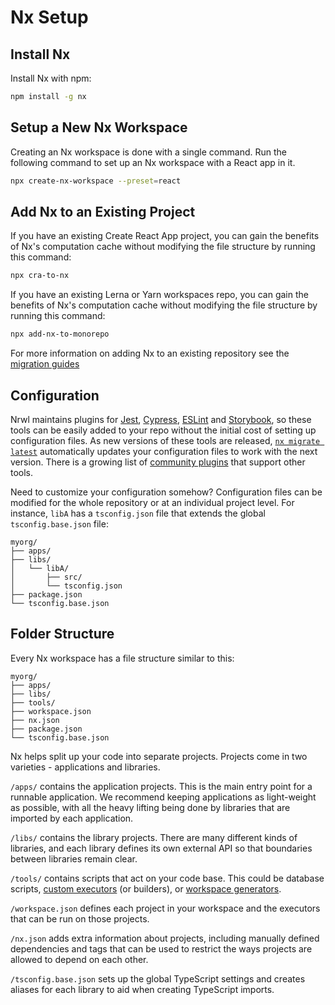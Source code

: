 # Nx Setup

## Install Nx

Install Nx with npm:

```bash
npm install -g nx
```

## Setup a New Nx Workspace

Creating an Nx workspace is done with a single command. Run the following command to set up an Nx workspace with a React app in it.

```bash
npx create-nx-workspace --preset=react
```

## Add Nx to an Existing Project

If you have an existing Create React App project, you can gain the benefits of Nx's computation cache without modifying the file structure by running this command:

```bash
npx cra-to-nx
```

If you have an existing Lerna or Yarn workspaces repo, you can gain the benefits of Nx's computation cache without modifying the file structure by running this command:

```bash
npx add-nx-to-monorepo
```

For more information on adding Nx to an existing repository see the [migration guides](/{{framework}}/migration/overview)

## Configuration

Nrwl maintains plugins for [Jest](/{{framework}}/jest/overview), [Cypress](/{{framework}}/cypress/overview), [ESLint](/{{framework}}/linter/eslint) and [Storybook](/{{framework}}/storybook/overview), so these tools can be easily added to your repo without the initial cost of setting up configuration files. As new versions of these tools are released, [`nx migrate latest`](/{{framework}}/core-concepts/updating-nx) automatically updates your configuration files to work with the next version. There is a growing list of [community plugins](/community) that support other tools.

Need to customize your configuration somehow? Configuration files can be modified for the whole repository or at an individual project level. For instance, `libA` has a `tsconfig.json` file that extends the global `tsconfig.base.json` file:

```treeview
myorg/
├── apps/
├── libs/
│   └── libA/
│       ├── src/
│       └── tsconfig.json
├── package.json
└── tsconfig.base.json
```

## Folder Structure

Every Nx workspace has a file structure similar to this:

```treeview
myorg/
├── apps/
├── libs/
├── tools/
├── workspace.json
├── nx.json
├── package.json
└── tsconfig.base.json
```

Nx helps split up your code into separate projects. Projects come in two varieties - applications and libraries.

`/apps/` contains the application projects. This is the main entry point for a runnable application. We recommend keeping applications as light-weight as possible, with all the heavy lifting being done by libraries that are imported by each application.

`/libs/` contains the library projects. There are many different kinds of libraries, and each library defines its own external API so that boundaries between libraries remain clear.

`/tools/` contains scripts that act on your code base. This could be database scripts, [custom executors](/{{framework}}/executors/creating-custom-builders) (or builders), or [workspace generators](/{{framework}}/generators/workspace-generators).

`/workspace.json` defines each project in your workspace and the executors that can be run on those projects.

`/nx.json` adds extra information about projects, including manually defined dependencies and tags that can be used to restrict the ways projects are allowed to depend on each other.

`/tsconfig.base.json` sets up the global TypeScript settings and creates aliases for each library to aid when creating TypeScript imports.
